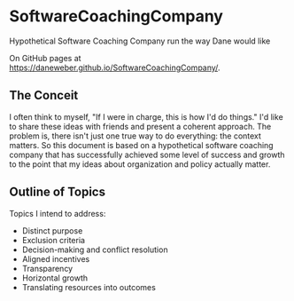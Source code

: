 # SoftwareCoachingCompany

Hypothetical Software Coaching Company run the way Dane would like

On GitHub pages at <https://daneweber.github.io/SoftwareCoachingCompany/>.

## The Conceit

I often think to myself, "If I were in charge, this is how I'd do things." I'd like to share these ideas with friends and present a coherent approach. The problem is, there isn't just one true way to do everything: the context matters. So this document is based on a hypothetical software coaching company that has successfully achieved some level of success and growth to the point that my ideas about organization and policy actually matter.

## Outline of Topics

Topics I intend to address:

- Distinct purpose
- Exclusion criteria
- Decision-making and conflict resolution
- Aligned incentives
- Transparency
- Horizontal growth
- Translating resources into outcomes
